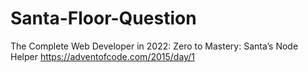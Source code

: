 # Santa-Floor-Question
 The Complete Web Developer in 2022: Zero to Mastery:  Santa’s Node Helper
 https://adventofcode.com/2015/day/1
